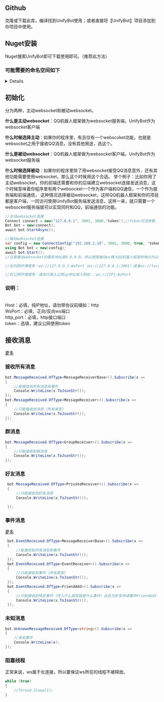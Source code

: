 ## Github
克隆或下载此库，编译找到UnifyBot使用；或者直接将【UnifyBot】项目添加到你项目中使用。

## Nuget安装
Nuget搜索UnifyBot即可下载使用即可。（推荐此方法）

### 可能需要的命名空间如下
<details>

```c#
using System.Reactive.Linq;
using UnifyBot;
using UnifyBot.Model;
using UnifyBot.Receiver;
using UnifyBot.Receiver.EventReceiver;
using UnifyBot.Receiver.EventReceiver.Notice;
using UnifyBot.Receiver.MessageReceiver;
```

</details>

## 初始化
分为两种，主动websocket和被动websocket。

**什么是主动websocket**：QQ机器人框架做为websocket服务端，UnifyBot作为websocket客户端

**什么时候选择主动**：如果你的程序里，有且仅有一个webscoket功能，也就是websocket之用于接收QQ消息，没有其他用途，选这个。

**什么是被动websocket**：QQ机器人框架做为websocket客户端，UnifyBot作为websocket服务端

**什么时候选择被动**：如果你的程序里除了用websocket接受QQ消息意外，还有其他功能需要使用websocket，那么这个时候用这个合适。
举个例子：比如你用了主动websocket，你的前端还需要和你的后端建立websocket连接发送消息，这个时候意味着你程序里有两个websocket一个作为客户端和QQ通信，一个作为服务端和前端通信，
这种情况选择被动websocket，这样QQ机器人框架和你的项目都是客户端，一同访问使用UnifyBot服务端发送消息，这样一来，就只需要一个websocket服务端就可以实现同时和QQ，前端通信的功能。
```c#
//主动websocket连接
Connect connect = new("127.0.0.1", 3001, 3000,'token');//token可选参数
Bot bot = new(connect);
await bot.StartAsync();

//被动websocket连接
var config = new ConnectConfig("192.168.2.10", 3001, 3000, true, 'token');//token可选参数);
using Bot bot = new(config);
await bot.Start();
//注意被动websocket的服务地址是0.0.0.0。所以使用被动ws填入QQ机器人框架时候分为以下2中情况：

//在内网环境使用：ws://127.0.0.1:WsPort（ws://127.0.0.1:3001）或者ws://localhost:WsPort（ws://localhost:3001）；

//在公网环境使用：请自行填入公网ip地址填入例如 ：ws://{IP}:WsPort
```
<h3>说明：</h3>
<br>Host：必填，纯IP地址，请勿带协议前缀如：http
<br>WsPort：必填，正向/反向ws端口
<br>http_port：必填，http接口端口
<br>token：选填，建议公网使用token

## 接收消息
[更多](/UnifyBot/doc/api/event.html#事件监听说明)

### 接收所有消息
```C#
bot.MessageReceived.OfType<MessageReceiverBase>().Subscribe(x =>
{
    //能接收到所有消息和事件
    Console.WriteLine(x.ToJsonStr());
});
bot.MessageReceived.OfType<MessageReceiver>().Subscribe(x =>
{
    //只能接收到消息（所有类型）
    Console.WriteLine(x.ToJsonStr());
});
```

### 群消息
```C#
bot.MessageReceived.OfType<GroupReceiver>().Subscribe(x =>
{
    //只能接收到群消息
    Console.WriteLine(x.ToJsonStr());
});
```

### 好友消息
```C#
 bot.MessageReceived.OfType<PrivateReceiver>().Subscribe(x =>
 {
     //只能接收到好友消息
     Console.WriteLine(x.ToJsonStr());

 });
```

### 事件消息

[更多](/ShamrockCore/doc/api/message.html#接收消息)

```C#
 bot.EventReceived.OfType<MessageReceiverBase>().Subscribe(x =>
 {
     //能接收到所有消息和事件
     Console.WriteLine(x.ToJsonStr());
 });
 bot.EventReceived.OfType<EventReceiver>().Subscribe(x =>
 {
     //只能接收到事件（所有类型）
     Console.WriteLine(x.ToJsonStr());
 });
 bot.EventReceived.OfType<FriendAdd>().Subscribe(x =>
 {
     //只能接收到特定事件（传入什么类型就是什么事件）此处为好友申请事件FriendAdd
     Console.WriteLine(x.ToJsonStr());
 });
```

### 未知消息
```C#
bot.UnknownMessageReceived.OfType<string>().Subscribe(x =>
{
    //未知事件
    Console.WriteLine(x);
});
```

### 阻塞线程
正常来说，ws属于长连接，所以要保证ws所在的线程不被释放。

```C#
while (true)
{
    //Thread.Sleep(1);
}
```